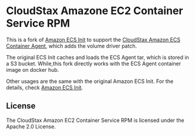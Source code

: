 # CloudStax Amazone EC2 Container Service RPM

This is a fork of [Amazon ECS Init](https://github.com/aws/amazon-ecs-init) to support the
[CloudStax Amazon ECS Container Agent](http://github.com/cloudstax/amazon-ecs-agent), which
adds the volume driver patch.

The original ECS Init caches and loads the ECS Agent tar, which is stored in a S3 bucket. While,this fork directly works with the ECS Agent container image on docker hub.

Other usages are the same with the original Amazon ECS Init. For the details, check [Amazon ECS Init](https://github.com/aws/amazon-ecs-init).

## License

The CloudStax Amazon EC2 Container Service RPM is licensed under the Apache 2.0 License.
